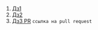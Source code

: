 1. [Дз1](https://github.com/ExToozy/java_intensive/pull/1)
2. [Дз2](https://github.com/ExToozy/java_intensive/pull/2)
3. [Дз3 PR](https://github.com/ExToozy/java_intensive/pull/3) `ссылка на pull request`
